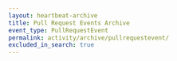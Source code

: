 ```yaml
---
layout: heartbeat-archive
title: Pull Request Events Archive
event_type: PullRequestEvent
permalink: activity/archive/pullrequestevent/
excluded_in_search: true
---
```

